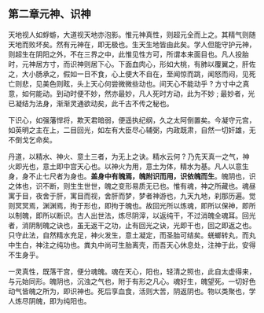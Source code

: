## 第二章元神、识神

天地视人如蜉蝣，大道视天地亦泡影。惟元神真性，则超元全而上之。其精气则随天地而败坏矣。然有元神在，即无极也。生天生地皆由此矣。学人但能守护元神，则超生在阴阳之外，不在三界之中，此惟见性方可，所谓本来面目也。凡人投胎时，元神居方寸，而识神则居下心。下面血肉心，形如大桃，有肺以覆翼之，肝佐之，大小肠承之，假如一日不食，心上便大不自在，至闻惊而跳，闻怒而闷，见死亡则悲，见美色则眩，头上天心何尝微微些动也。间天心不能动乎 ? 方寸中之真意，如何能动。到动时便不妙，然亦最妙，凡人死时方动，此为不妙 ; 最妙者，光已凝结为法身，渐渐灵通欲动矣，此千古不传之秘也。

下识心，如强藩悍将，欺天君暗弱，便遥执纪纲，久之太阿倒置矣。今凝守元宫，如英明之主在上，二目回光，如左有大臣尽心辅弼，内政既肃，自然一切奸雄，无不倒戈乞命矣。

丹道，以精水、神火、意土三者，为无上之诀。精水云何 ? 乃先天真一之气，神火即光也，意土即中宫天心也。以神火为用，意土为体，精水为基。凡人以意生身，身不止七尺者为身也。**盖身中有魄焉，魄附识而用，识依魄而生**。魄阴也，识之体也，识不断，则生生世世，魄之变形易质无已也。惟有魂，神之所藏也。魂昼寓于目，夜舍于肝，寓目而视，舍肝而梦，梦者神游也，九天九地，刹那历遍。觉则冥冥焉，渊渊焉，拘于形也，即拘于魄也。故回光所以炼魂，即所以保神，即所以制魄，即所以断识。古人出世法，炼尽阴滓，以返纯干，不过消魄全魂耳。回光者，消阴制魄之诀也，虽无返干之功，止有回光之诀，光即干也，回之即返之也。只守此法，自然精水充足，神火发生，意土凝定，而圣胎可结矣。蜣螂转丸，而丸中生白，神注之纯功也。粪丸中尚可生胎离壳，而吾天心休息处，注神于此，安得不生身乎。

一灵真性，既落干宫，便分魂魄。魂在天心，阳也，轻清之照也，此自太虚得来，与元始同形。魄阴也，沉浊之气也，附于有形之凡心。魂好生，魄望死。一切好色动气皆魄之所为，即识神也。死后享血食，活则大苦，阴返阴也。物以类聚也，学人炼尽阴魄，即为纯阳也。